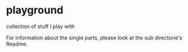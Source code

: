 # playground
collection of stuff I play with

For information about the single parts, please look at the sub directorie's Readme.
